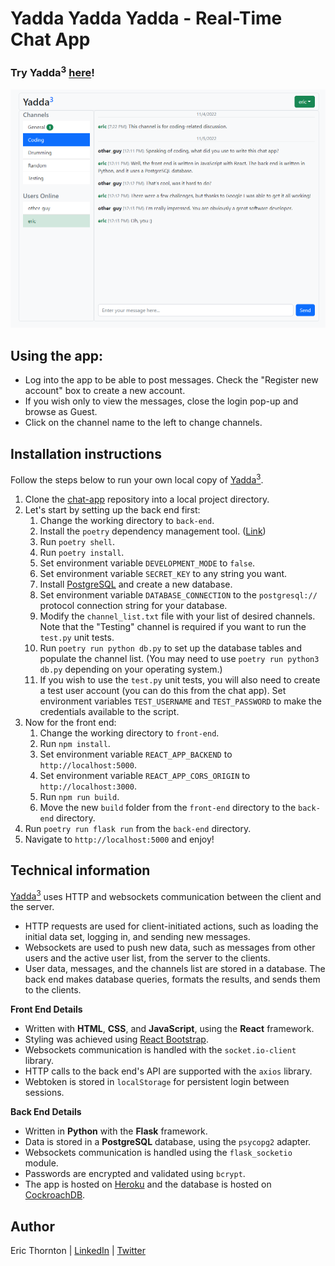 # Yadda Yadda Yadda - Real-Time Chat App

### Try Yadda<sup>3</sup> [here](https://et-chat-app.herokuapp.com/)!

![screenshot](front-end/public/screenshot.png)

## Using the app:

- Log into the app to be able to post messages. Check the "Register new account" box to create a new account.
- If you wish only to view the messages, close the login pop-up and browse as Guest.
- Click on the channel name to the left to change channels.

## Installation instructions

Follow the steps below to run your own local copy of [Yadda<sup>3</sup>](https://et-chat-app.herokuapp.com/).

1. Clone the [chat-app](https://github.com/et-codes/chat-app) repository into a local project directory.
1. Let's start by setting up the back end first:
   1. Change the working directory to `back-end`.
   1. Install the `poetry` dependency management tool. ([Link](https://python-poetry.org/docs/#installation))
   1. Run `poetry shell`.
   1. Run `poetry install`.
   1. Set environment variable `DEVELOPMENT_MODE` to `false`.
   1. Set environment variable `SECRET_KEY` to any string you want.
   1. Install [PostgreSQL](https://www.postgresql.org/download/) and create a new database.
   1. Set environment variable `DATABASE_CONNECTION` to the `postgresql://` protocol connection string for your database.
   1. Modify the `channel_list.txt` file with your list of desired channels. Note that the "Testing" channel is required if you want to run the `test.py` unit tests.
   1. Run `poetry run python db.py` to set up the database tables and populate the channel list. (You may need to use `poetry run python3 db.py` depending on your operating system.)
   1. If you wish to use the `test.py` unit tests, you will also need to create a test user account (you can do this from the chat app). Set environment variables `TEST_USERNAME` and `TEST_PASSWORD` to make the credentials available to the script.
1. Now for the front end:
   1. Change the working directory to `front-end`.
   1. Run `npm install`.
   1. Set environment variable `REACT_APP_BACKEND` to `http://localhost:5000`.
   1. Set environment variable `REACT_APP_CORS_ORIGIN` to `http://localhost:3000`.
   1. Run `npm run build`.
   1. Move the new `build` folder from the `front-end` directory to the `back-end` directory.
1. Run `poetry run flask run` from the `back-end` directory.
1. Navigate to `http://localhost:5000` and enjoy!

## Technical information

[Yadda<sup>3</sup>](https://et-chat-app.herokuapp.com/) uses HTTP and websockets communication between the client and the server.

- HTTP requests are used for client-initiated actions, such as loading the initial data set, logging in, and sending new messages.
- Websockets are used to push new data, such as messages from other users and the active user list, from the server to the clients.
- User data, messages, and the channels list are stored in a database. The back end makes database queries, formats the results, and sends them to the clients.

**Front End Details**

- Written with **HTML**, **CSS**, and **JavaScript**, using the **React** framework.
- Styling was achieved using [React Bootstrap](https://react-bootstrap.github.io/).
- Websockets communication is handled with the `socket.io-client` library.
- HTTP calls to the back end's API are supported with the `axios` library.
- Webtoken is stored in `localStorage` for persistent login between sessions.

**Back End Details**

- Written in **Python** with the **Flask** framework.
- Data is stored in a **PostgreSQL** database, using the `psycopg2` adapter.
- Websockets communication is handled using the `flask_socketio` module.
- Passwords are encrypted and validated using `bcrypt`.
- The app is hosted on [Heroku](https://www.heroku.com/home) and the database is hosted on [CockroachDB](https://www.cockroachlabs.com/).

## Author

Eric Thornton | [LinkedIn](https://www.linkedin.com/in/ethornton/) | [Twitter](https://twitter.com/eric__thornton)
